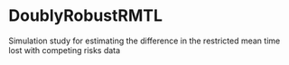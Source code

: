 # DoublyRobustRMTL
Simulation study for estimating the difference in the restricted mean time lost with competing risks data
